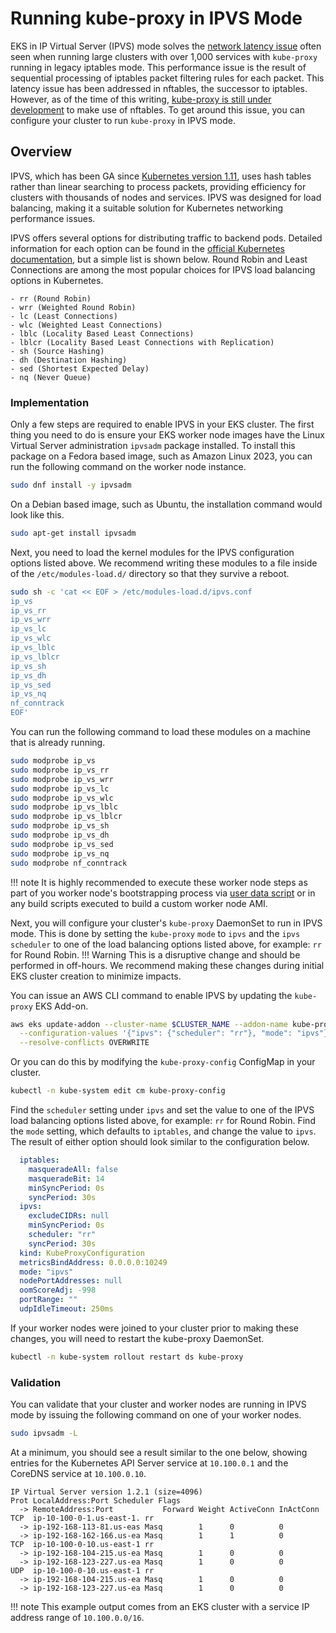 # Running kube-proxy in IPVS Mode

EKS in IP Virtual Server (IPVS) mode solves the [network latency issue](https://aws.github.io/aws-eks-best-practices/reliability/docs/controlplane/#running-large-clusters) often seen when running large clusters with over 1,000 services with `kube-proxy` running in legacy iptables mode. This performance issue is the result of sequential processing of iptables packet filtering rules for each packet. This latency issue has been addressed in nftables, the successor to iptables. However, as of the time of this writing, [kube-proxy is still under development](https://kubernetes.io/docs/reference/networking/virtual-ips/#proxy-mode-nftables) to make use of nftables. To get around this issue, you can configure your cluster to run `kube-proxy` in IPVS mode.

## Overview

IPVS, which has been GA since [Kubernetes version 1.11](https://kubernetes.io/blog/2018/07/09/ipvs-based-in-cluster-load-balancing-deep-dive/), uses hash tables rather than linear searching to process packets, providing efficiency for clusters with thousands of nodes and services. IPVS was designed for load balancing, making it a suitable solution for Kubernetes networking performance issues.

IPVS offers several options for distributing traffic to backend pods. Detailed information for each option can be found in the [official Kubernetes documentation](https://kubernetes.io/docs/reference/networking/virtual-ips/#proxy-mode-ipvs), but a simple list is shown below. Round Robin and Least Connections are among the most popular choices for IPVS load balancing options in Kubernetes.
```
- rr (Round Robin)
- wrr (Weighted Round Robin)
- lc (Least Connections)
- wlc (Weighted Least Connections)
- lblc (Locality Based Least Connections)
- lblcr (Locality Based Least Connections with Replication)
- sh (Source Hashing)
- dh (Destination Hashing)
- sed (Shortest Expected Delay)
- nq (Never Queue)
```

### Implementation

Only a few steps are required to enable IPVS in your EKS cluster. The first thing you need to do is ensure your EKS worker node images have the Linux Virtual Server administration `ipvsadm` package installed. To install this package on a Fedora based image, such as Amazon Linux 2023, you can run the following command on the worker node instance.
```bash
sudo dnf install -y ipvsadm
```
On a Debian based image, such as Ubuntu, the installation command would look like this.
```bash
sudo apt-get install ipvsadm
```

Next, you need to load the kernel modules for the IPVS configuration options listed above. We recommend writing these modules to a file inside of the `/etc/modules-load.d/` directory so that they survive a reboot.
```bash
sudo sh -c 'cat << EOF > /etc/modules-load.d/ipvs.conf
ip_vs
ip_vs_rr
ip_vs_wrr
ip_vs_lc
ip_vs_wlc
ip_vs_lblc
ip_vs_lblcr
ip_vs_sh
ip_vs_dh
ip_vs_sed
ip_vs_nq
nf_conntrack
EOF'
```
You can run the following command to load these modules on a machine that is already running.
```bash
sudo modprobe ip_vs 
sudo modprobe ip_vs_rr
sudo modprobe ip_vs_wrr
sudo modprobe ip_vs_lc
sudo modprobe ip_vs_wlc
sudo modprobe ip_vs_lblc
sudo modprobe ip_vs_lblcr
sudo modprobe ip_vs_sh
sudo modprobe ip_vs_dh
sudo modprobe ip_vs_sed
sudo modprobe ip_vs_nq
sudo modprobe nf_conntrack
```
!!! note
    It is highly recommended to execute these worker node steps as part of you worker node's bootstrapping process via [user data script](https://docs.aws.amazon.com/AWSEC2/latest/UserGuide/user-data.html) or in any build scripts executed to build a custom worker node AMI.

Next, you will configure your cluster's `kube-proxy` DaemonSet to run in IPVS mode. This is done by setting the `kube-proxy` `mode` to `ipvs` and the `ipvs scheduler` to one of the load balancing options listed above, for example: `rr` for Round Robin.
!!! Warning
    This is a disruptive change and should be performed in off-hours. We recommend making these changes during initial EKS cluster creation to minimize impacts.

You can issue an AWS CLI command to enable IPVS by updating the `kube-proxy` EKS Add-on.
```bash
aws eks update-addon --cluster-name $CLUSTER_NAME --addon-name kube-proxy \
  --configuration-values '{"ipvs": {"scheduler": "rr"}, "mode": "ipvs"}' \
  --resolve-conflicts OVERWRITE
```
Or you can do this by modifying the `kube-proxy-config` ConfigMap in your cluster.
```bash
kubectl -n kube-system edit cm kube-proxy-config
```
Find the `scheduler` setting under `ipvs` and set the value to one of the IPVS load balancing options listed above, for example: `rr` for Round Robin.
Find the `mode` setting, which defaults to `iptables`, and change the value to `ipvs`.
The result of either option should look similar to the configuration below.
```yaml hl_lines="9 13"
  iptables:
    masqueradeAll: false
    masqueradeBit: 14
    minSyncPeriod: 0s
    syncPeriod: 30s
  ipvs:
    excludeCIDRs: null
    minSyncPeriod: 0s
    scheduler: "rr"
    syncPeriod: 30s
  kind: KubeProxyConfiguration
  metricsBindAddress: 0.0.0.0:10249
  mode: "ipvs"
  nodePortAddresses: null
  oomScoreAdj: -998
  portRange: ""
  udpIdleTimeout: 250ms
```

If your worker nodes were joined to your cluster prior to making these changes, you will need to restart the kube-proxy DaemonSet.
```bash
kubectl -n kube-system rollout restart ds kube-proxy
```

### Validation

You can validate that your cluster and worker nodes are running in IPVS mode by issuing the following command on one of your worker nodes.
```bash
sudo ipvsadm -L
```

At a minimum, you should see a result similar to the one below, showing entries for the Kubernetes API Server service at `10.100.0.1` and the CoreDNS service at `10.100.0.10`.
```hl_lines="4 7 10"
IP Virtual Server version 1.2.1 (size=4096)
Prot LocalAddress:Port Scheduler Flags
  -> RemoteAddress:Port           Forward Weight ActiveConn InActConn
TCP  ip-10-100-0-1.us-east-1. rr
  -> ip-192-168-113-81.us-eas Masq        1      0          0
  -> ip-192-168-162-166.us-ea Masq        1      1          0
TCP  ip-10-100-0-10.us-east-1 rr
  -> ip-192-168-104-215.us-ea Masq        1      0          0
  -> ip-192-168-123-227.us-ea Masq        1      0          0
UDP  ip-10-100-0-10.us-east-1 rr
  -> ip-192-168-104-215.us-ea Masq        1      0          0
  -> ip-192-168-123-227.us-ea Masq        1      0          0
```
!!! note
    This example output comes from an EKS cluster with a service IP address range of `10.100.0.0/16`.